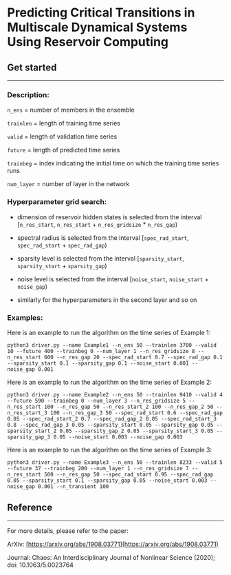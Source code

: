 # Predicting Critical Transitions in Multiscale Dynamical Systems Using Reservoir Computing



## Get started
-----------
### Description:

```n_ens``` = number of members in the ensemble 

```trainlen``` = length of training time series

```valid``` = length of validation time series

```future``` = length of predicted time series

```trainbeg``` = index indicating the initial time on which the training time series runs

```num_layer``` = number of layer in the network


### Hyperparameter grid search: 

- dimension of reservoir hidden states is selected from the interval [```n_res_start```, ```n_res_start``` + ```n_res_gridsize``` * ```n_res_gap```)

- spectral radius is selected from the interval [```spec_rad_start```, ```spec_rad_start``` + ```spec_rad_gap```)

- sparsity level is selected from the interval [```sparsity_start```, ```sparsity_start``` + ```sparsity_gap```)

- noise level is selected from the interval [```noise_start```, ```noise_start``` + ```noise_gap```)

- similarly for the hyperparameters in the second layer and so on 


### Examples:

Here is an example to run the algorithm on the time series of Example 1:

```python3 driver.py --name Example1 --n_ens 50 --trainlen 3700 --valid 10 --future 400 --trainbeg 0 --num_layer 1 --n_res_gridsize 8 --n_res_start 600 --n_res_gap 20 --spec_rad_start 0.7 --spec_rad_gap 0.1 --sparsity_start 0.1 --sparsity_gap 0.1 --noise_start 0.001 --noise_gap 0.001```

Here is an example to run the algorithm on the time series of Example 2:

```python3 driver.py --name Example2 --n_ens 50 --trainlen 9410 --valid 4 --future 590 --trainbeg 0 --num_layer 3 --n_res_gridsize 5 --n_res_start 100 --n_res_gap 50 --n_res_start_2 100 --n_res_gap_2 50 --n_res_start_3 100 --n_res_gap_3 50 --spec_rad_start 0.6 --spec_rad_gap 0.05 --spec_rad_start_2 0.7 --spec_rad_gap_2 0.05 --spec_rad_start_3 0.8 --spec_rad_gap_3 0.05 --sparsity_start 0.05 --sparsity_gap 0.05 --sparsity_start_2 0.05 --sparsity_gap_2 0.05 --sparsity_start_3 0.05 --sparsity_gap_3 0.05 --noise_start 0.003 --noise_gap 0.003```

Here is an example to run the algorithm on the time series of Example 3:

```python3 driver.py --name Example3 --n_ens 50 --trainlen 8233 --valid 5 --future 37 --trainbeg 200 --num_layer 1 --n_res_gridsize 7 --n_res_start 500 --n_res_gap 50 --spec_rad_start 0.95 --spec_rad_gap 0.05 --sparsity_start 0.1 --sparsity_gap 0.05 --noise_start 0.003 --noise_gap 0.001 --n_transient 100```



## Reference
----------
For more details, please refer to the paper:

ArXiv: [https://arxiv.org/abs/1908.03771](https://arxiv.org/abs/1908.03771)

Journal: Chaos: An Interdisciplinary Journal of Nonlinear Science (2020); doi: 10.1063/5.0023764
